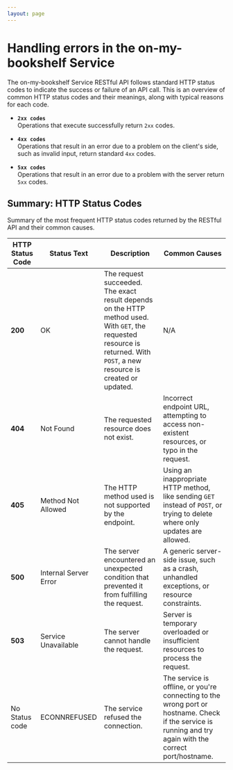 ```yaml
---
layout: page
---
```


# Handling errors in the on-my-bookshelf Service

The on-my-bookshelf Service RESTful API follows standard HTTP status codes to indicate the success or failure of an API call. This is an overview of common HTTP status codes and their meanings, along with typical reasons for each code.

- **`2xx codes`**<br>
Operations that execute successfully return `2xx` codes. 

- **`4xx codes`**<br>
Operations that result in an error due to a problem on the client's side, such as invalid input, return standard `4xx` codes. 

- **`5xx codes`**<br>
Operations that result in an error due to a problem with the server return `5xx` codes.

## Summary: HTTP Status Codes

Summary of the most frequent HTTP status codes returned by the RESTful API and their common causes.

| **HTTP Status Code** | Status Text | Description | Common Causes |
| ----------- | -------- | --------- | -------- |
| **200** | OK | The request succeeded. The exact result depends on the HTTP method used. With `GET`, the requested resource is returned. With `POST`, a new resource is created or updated. | N/A | **400** | Bad Request | The request was unacceptable, often due to missing a required parameter or malformed request body. | Missing required parameters, malformed JSON, or invalid data formats. |
| **404** | Not Found | The requested resource does not exist. | Incorrect endpoint URL, attempting to access non-existent resources, or typo in the request. |
| **405** | Method Not Allowed    | The HTTP method used is not supported by the endpoint. | Using an inappropriate HTTP method, like sending `GET` instead of `POST`, or trying to delete where only updates are allowed. |
| **500** | Internal Server Error | The server encountered an unexpected condition that prevented it from fulfilling the request. | A generic server-side issue, such as a crash, unhandled exceptions, or resource constraints. |
| **503** | Service Unavailable   | The server cannot handle the request. | Server is temporary overloaded or insufficient resources to process the request. |
| No Status code | ECONNREFUSED | The service refused the connection. | The service is offline, or you're connecting to the wrong port or hostname. Check if the service is running and try again with the correct port/hostname. |